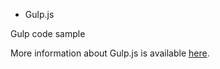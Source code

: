 * Gulp.js

Gulp code sample

More information about Gulp.js is available [here](http://gulpjs.com/).